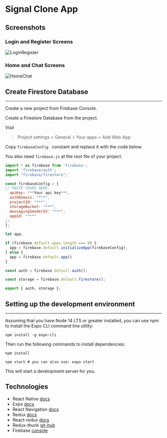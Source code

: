 # Signal Clone App

## Screenshots

### **Login and Register Screens**

![LoginRegister](https://user-images.githubusercontent.com/93818025/185962544-fc9975e2-be5b-4ad8-96e6-f0b043d98466.jpg)

### **Home and Chat Screens**

![HomeChat](https://user-images.githubusercontent.com/93818025/185962564-110ba762-0cec-4179-8d81-701e372434bb.jpg)

## **Create Firestore Database**

---

Create a new project from Firebase Console.

Create a Firestore Database from the project.

Visit

> Project settings > General > Your apps > Add Web App

Copy `firebaseConfig ` constant and replace it with the code below.

You also need `firebase.js` at the root file of your project.

```javascript
import * as firebase from 'firebase';
import 'firebase/auth';
import "firebase/firestore";

const firebaseConfig = {
// PASTE YOURS HERE.
  apiKey: ***Your api key***,
  authDomain: "***",
  projectId: "***",
  storageBucket: "***",
  messagingSenderId: "***",
  appId: "***"
//
};

let app;

if (firebase.default.apps.length === 0) {
  app = firebase.default.initializeApp(firebaseConfig);
} else {
  app = firebase.default.app()
}

const auth = firebase.default.auth();

const storage = firebase.default.firestore();

export { auth, storage };
```

## **Setting up the development environment**

---

Assuming that you have Node 14 LTS or greater installed, you can use npm to install the Expo CLI command line utility:

```
npm install -g expo-cli
```

Then run the following commands to install dependencies:

```
npm install

npm start # you can also use: expo start
```

This will start a development server for you.

## Technologies

- React Native [docs](https://reactnative.dev/docs/getting-started)
- Expo [docs](https://docs.expo.dev/)
- React Navigation [docs](https://reactnavigation.org/docs/getting-started/)
- Redux [docs](https://redux.js.org/introduction/getting-started)
- React-redux [docs](https://react-redux.js.org/introduction/getting-started)
- Redux-thunk [git-hub](https://github.com/reduxjs/redux-thunk)
- Firebase [console](https://console.firebase.google.com/)
